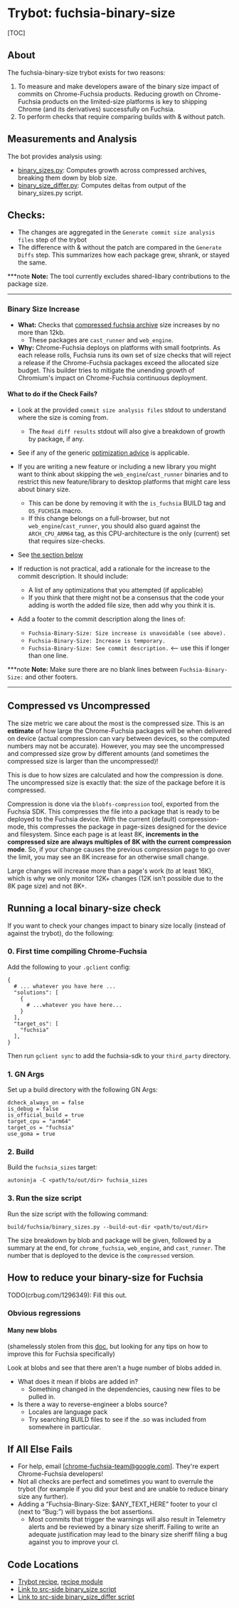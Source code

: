 # Trybot: fuchsia-binary-size

[TOC]

## About

The fuchsia-binary-size trybot exists for two reasons:
1. To measure and make developers aware of the binary size impact of commits
on Chrome-Fuchsia products. Reducing growth on Chrome-Fuchsia products
on the limited-size platforms is key to shipping Chrome (and its derivatives)
successfully on Fuchsia.
2. To perform checks that require comparing builds with & without patch.

## Measurements and Analysis

The bot provides analysis using:
* [binary_sizes.py]: Computes growth across compressed archives,
 breaking them down by blob size.
* [binary_size_differ.py]: Computes deltas from output of the
  binary_sizes.py script.

[binary_sizes.py]: /build/fuchsia/binary_sizes.py
[binary_size_differ.py]: /build/fuchsia/binary_size_differ.py

## Checks:

- The changes are aggregated in the `Generate commit size analysis files` step of the trybot
- The difference with & without the patch are compared in the `Generate Diffs`
  step. This summarizes how each package grew, shrank, or stayed the same.

***note
**Note:** The tool currently excludes shared-libary contributions to the
package size.
***

### Binary Size Increase

- **What:** Checks that [compressed fuchsia archive] size increases by no more than 12kb.
  - These packages are `cast_runner` and `web_engine`.
- **Why:** Chrome-Fuchsia deploys on platforms with small footprints. As each
  release rolls, Fuchsia runs its own set of size checks that will reject a
  release if the Chrome-Fuchsia packages exceed the allocated size budget. This
  builder tries to mitigate the unending growth of Chromium's impact on
  Chrome-Fuchsia continuous deployment.

[compressed fuchsia archive]: #compressed-vs-uncompressed

#### What to do if the Check Fails?

- Look at the provided `commit size analysis files` stdout to understand where the size is coming from.
  - The `Read diff results` stdout will also give a breakdown of growth by
    package, if any.
- See if any of the generic [optimization advice] is applicable.
- If you are writing a new feature or including a new library you might want to
  think about skipping the `web_engine`/`cast_runner` binaries and to restrict this new
  feature/library to desktop platforms that might care less about binary size.
  - This can be done by removing it with the `is_fuchsia` BUILD tag and
    `OS_FUCHSIA` macro.
  - If this change belongs on a full-browser, but not `web_engine`/`cast_runner`,
    you should also guard against the  `ARCH_CPU_ARM64` tag, as this
    CPU-architecture is the only (current) set that requires size-checks.
- See [the section below](#obvious-regressions)
- If reduction is not practical, add a rationale for the increase to the commit
  description. It should include:
    - A list of any optimizations that you attempted (if applicable)
    - If you think that there might not be a consensus that the code your adding
      is worth the added file size, then add why you think it is.

- Add a footer to the commit description along the lines of:
    - `Fuchsia-Binary-Size: Size increase is unavoidable (see above).`
    - `Fuchsia-Binary-Size: Increase is temporary.`
    - `Fuchsia-Binary-Size: See commit description.` <-- use this if longer than one line.

***note
**Note:** Make sure there are no blank lines between `Fuchsia-Binary-Size:` and other
footers.
***

[optimization advice]: /docs/speed/binary_size/optimization_advice.md

## Compressed vs Uncompressed

The size metric we care about the most is the compressed size. This is an
**estimate** of how large the Chrome-Fuchsia packages will be when delivered on
device (actual compression can vary between devices, so the computed numbers may
not be accurate). However,  you may see the uncompressed and compressed size grow by
different amounts (and sometimes the compressed size is larger than the
uncompressed)!

This is due to how sizes are calculated and how the compression is done.
The uncompressed size is exactly that: the size of the package before it is
compressed.

Compression is done via the `blobfs-compression` tool, exported from the
Fuchsia SDK. This compresses the file into a package that is ready to be
deployed to the Fuchsia device. With the current (default) compression-mode,
this compresses the package in page-sizes designed for the device and filesystem.
Since each page is at least 8K, **increments in the compressed size are always
multiples of 8K with the current compression mode**. So, if your change causes
the previous compression page to go over the limit, you may see an 8K increase
for an otherwise small change.

Large changes will increase more than a page's work (to at least 16K), which is
why we only monitor 12K+ changes (12K isn't possible due to the 8K page size)
and not 8K+.

## Running a local binary-size check

If you want to check your changes impact to binary size locally (instead of
against the trybot), do the following:
### 0. First time compiling Chrome-Fuchsia

Add the following to your `.gclient` config:

```
{
  # ... whatever you have here ...
  "solutions": [
    {
      # ...whatever you have here...
    }
  ],
  "target_os": [
    "fuchsia"
  ],
}

```


Then run `gclient sync` to add the fuchsia-sdk to your `third_party` directory.

### 1. GN Args
Set up a build directory with the following GN Args:

```
dcheck_always_on = false
is_debug = false
is_official_build = true
target_cpu = "arm64"
target_os = "fuchsia"
use_goma = true
```

### 2. Build

Build the `fuchsia_sizes` target:

```
autoninja -C <path/to/out/dir> fuchsia_sizes
```

### 3. Run the size script

Run the size script with the following command:

```
build/fuchsia/binary_sizes.py --build-out-dir <path/to/out/dir>
```

The size breakdown by blob and package will be given, followed by a summary at
the end, for `chrome_fuchsia`, `web_engine`, and `cast_runner`. The number that is
deployed to the device is the `compressed` version.

## How to reduce your binary-size for Fuchsia
TODO(crbug.com/1296349): Fill this out.

### Obvious regressions

#### Many new blobs
(shamelessly stolen from this
[doc](https://docs.google.com/document/d/1K3fOJJ3rsKA5WtvRCJtuLQSqn7MtOuVUzJA9cFXQYVs/edit#), but looking for any tips on how to improve this for Fuchsia specifically)

Look at blobs and see that there aren't a huge number of blobs added in.

- What does it mean if blobs are added in?
  - Something changed in the dependencies, causing new files to be pulled in.
- Is there a way to reverse-engineer a blobs source?
  - Locales are language pack
  - Try searching BUILD files to see if the .so was included from somewhere
    in particular.

## If All Else Fails

- For help, email [chrome-fuchsia-team@google.com]. They're expert
  Chrome-Fuchsia developers!
- Not all checks are perfect and sometimes you want to overrule the trybot (for
  example if you did your best and are unable to reduce binary size any
  further).
- Adding a “Fuchsia-Binary-Size: $ANY\_TEXT\_HERE” footer to your cl (next to “Bug:”)
  will bypass the bot assertions.
    - Most commits that trigger the warnings will also result in Telemetry
      alerts and be reviewed by a binary size sheriff. Failing to write an
      adequate justification may lead to the binary size sheriff filing a bug
      against you to improve your cl.

[chrome-fuchsia-team@chromium.org]: https://groups.google.com/a/chromium.org/forum/#!forum/binary-size

## Code Locations

- [Trybot recipe](https://source.chromium.org/chromium/chromium/tools/build/+/main:recipes/recipes/binary_size_fuchsia_trybot.py),
[recipe module](https://source.chromium.org/chromium/chromium/tools/build/+/main:recipes/recipe_modules/binary_size/api.py)
- [Link to src-side binary_size script](/build/fuchsia/binary_sizes.py)
- [Link to src-side binary_size_differ script](/build/fuchsia/binary_size_differ.py)
